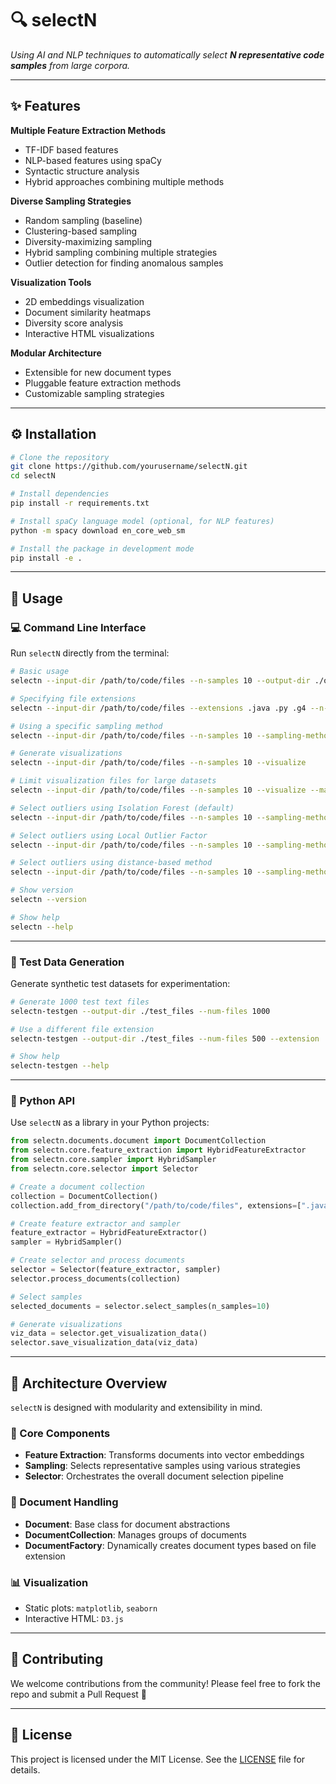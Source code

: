 # 🔍 selectN

*Using AI and NLP techniques to automatically select **N representative code samples** from large corpora.*

---

## ✨ Features

**Multiple Feature Extraction Methods**  
- TF-IDF based features  
- NLP-based features using spaCy  
- Syntactic structure analysis  
- Hybrid approaches combining multiple methods

**Diverse Sampling Strategies**  
- Random sampling (baseline)  
- Clustering-based sampling  
- Diversity-maximizing sampling  
- Hybrid sampling combining multiple strategies  
- Outlier detection for finding anomalous samples

**Visualization Tools**  
- 2D embeddings visualization  
- Document similarity heatmaps  
- Diversity score analysis  
- Interactive HTML visualizations

**Modular Architecture**  
- Extensible for new document types  
- Pluggable feature extraction methods  
- Customizable sampling strategies

---

## ⚙️ Installation

```bash
# Clone the repository
git clone https://github.com/yourusername/selectN.git
cd selectN

# Install dependencies
pip install -r requirements.txt

# Install spaCy language model (optional, for NLP features)
python -m spacy download en_core_web_sm

# Install the package in development mode
pip install -e .
```

---

## 🧪 Usage

### 💻 Command Line Interface

Run `selectN` directly from the terminal:

```bash
# Basic usage
selectn --input-dir /path/to/code/files --n-samples 10 --output-dir ./output

# Specifying file extensions
selectn --input-dir /path/to/code/files --extensions .java .py .g4 --n-samples 10

# Using a specific sampling method
selectn --input-dir /path/to/code/files --n-samples 10 --sampling-method diversity

# Generate visualizations
selectn --input-dir /path/to/code/files --n-samples 10 --visualize

# Limit visualization files for large datasets
selectn --input-dir /path/to/code/files --n-samples 10 --visualize --max-viz-files 500

# Select outliers using Isolation Forest (default)
selectn --input-dir /path/to/code/files --n-samples 10 --sampling-method outlier

# Select outliers using Local Outlier Factor
selectn --input-dir /path/to/code/files --n-samples 10 --sampling-method outlier --outlier-method lof

# Select outliers using distance-based method
selectn --input-dir /path/to/code/files --n-samples 10 --sampling-method outlier --outlier-method distance --contamination 0.05

# Show version
selectn --version

# Show help
selectn --help
```

---

### 🧪 Test Data Generation

Generate synthetic test datasets for experimentation:

```bash
# Generate 1000 test text files
selectn-testgen --output-dir ./test_files --num-files 1000

# Use a different file extension
selectn-testgen --output-dir ./test_files --num-files 500 --extension .log

# Show help
selectn-testgen --help
```

---

### 🐍 Python API

Use `selectN` as a library in your Python projects:

```python
from selectn.documents.document import DocumentCollection
from selectn.core.feature_extraction import HybridFeatureExtractor
from selectn.core.sampler import HybridSampler
from selectn.core.selector import Selector

# Create a document collection
collection = DocumentCollection()
collection.add_from_directory("/path/to/code/files", extensions=[".java", ".py"])

# Create feature extractor and sampler
feature_extractor = HybridFeatureExtractor()
sampler = HybridSampler()

# Create selector and process documents
selector = Selector(feature_extractor, sampler)
selector.process_documents(collection)

# Select samples
selected_documents = selector.select_samples(n_samples=10)

# Generate visualizations
viz_data = selector.get_visualization_data()
selector.save_visualization_data(viz_data)
```

---

## 🧩 Architecture Overview

`selectN` is designed with modularity and extensibility in mind.

### 🔧 Core Components
- **Feature Extraction**: Transforms documents into vector embeddings
- **Sampling**: Selects representative samples using various strategies
- **Selector**: Orchestrates the overall document selection pipeline

### 📄 Document Handling
- **Document**: Base class for document abstractions  
- **DocumentCollection**: Manages groups of documents  
- **DocumentFactory**: Dynamically creates document types based on file extension

### 📊 Visualization
- Static plots: `matplotlib`, `seaborn`  
- Interactive HTML: `D3.js`

---

## 🤝 Contributing

We welcome contributions from the community! Please feel free to fork the repo and submit a Pull Request 🚀

---

## 📄 License

This project is licensed under the MIT License. See the [LICENSE](./LICENSE) file for details.